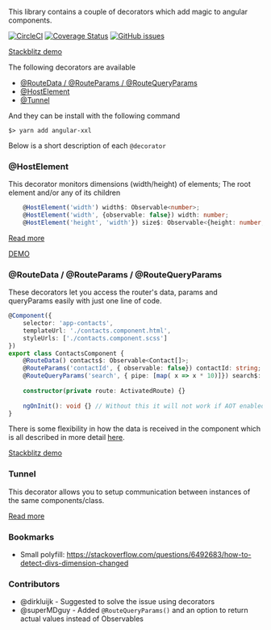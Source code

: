 This library contains a couple of decorators which add magic to angular components. 

[![CircleCI](https://circleci.com/gh/scaljeri/angular-route-xxl.svg?style=svg)](https://circleci.com/gh/scaljeri/angular-route-xxl)
[![Coverage Status](https://coveralls.io/repos/github/scaljeri/angular-route-xxl/badge.svg?branch=multiple-values)](https://coveralls.io/github/scaljeri/angular-route-xxl?branch=multiple-values)
[![GitHub issues](https://img.shields.io/github/issues/scaljeri/angular-route-xxl.svg?style=plastic)](https://github.com/scaljeri/angular-route-xxl/issues)

[Stackblitz demo](https://stackblitz.com/edit/angular-route-xxl?file=app%2Ffoo-bar%2Ffoo-bar.component.ts)

The following decorators are available

  *  [@RouteData / @RouteParams / @RouteQueryParams](docs/ROUTE.md) 
  *  [@HostElement](docs/HOST_ELEMENT.md)
  *  [@Tunnel](docs/TUNNEL.md)
  
And they can be install with the following command

    $> yarn add angular-xxl
    
Below is a short description of each `@decorator`

### @HostElement
This decorator monitors dimensions (width/height) of elements; The root element and/or any of its children

```typescript
    @HostElement('width') width$: Observable<number>;
    @HostElement('width', {observable: false}) width: number;
    @HostElement('height', 'width'}) size$: Observable<{height: number, width: number};
```

[Read more](docs/HOST_ELEMENT.md)

[DEMO](https://stackblitz.com/edit/host-element?file=app%2Fnormal%2Fnormal.component.ts)

### @RouteData / @RouteParams / @RouteQueryParams
These decorators let you access the router's data, params and queryParams easily with just one line of code. 
 
```typescript
@Component({
    selector: 'app-contacts',
    templateUrl: './contacts.component.html',
    styleUrls: ['./contacts.component.scss']
})
export class ContactsComponent {
    @RouteData() contacts$: Observable<Contact[]>;
    @RouteParams('contactId', { observable: false}) contactId: string;
    @RouteQueryParams('search', { pipe: [map( x => x * 10)]}) search$: Observable<string>;
    
    constructor(private route: ActivatedRoute) {}
    
    ngOnInit(): void {} // Without this it will not work if AOT enabled
}
```

There is some flexibility in how the data is received in the component which is all described in more detail [here](docs/ROUTE.md).

[Stackblitz demo](https://stackblitz.com/edit/angular-route-xxl?file=app%2Ffoo-bar-default%2Ffoo-bar-default.component.ts)


### Tunnel
This decorator allows you to setup communication between instances of the same components/class.

[Read more](docs/TUNNEL.md)

### Bookmarks
  * Small polyfill: https://stackoverflow.com/questions/6492683/how-to-detect-divs-dimension-changed

### Contributors
   + @dirkluijk - Suggested to solve the issue using decorators
   + @superMDguy - Added `@RouteQueryParams()` and an option to return actual values instead of Observables
